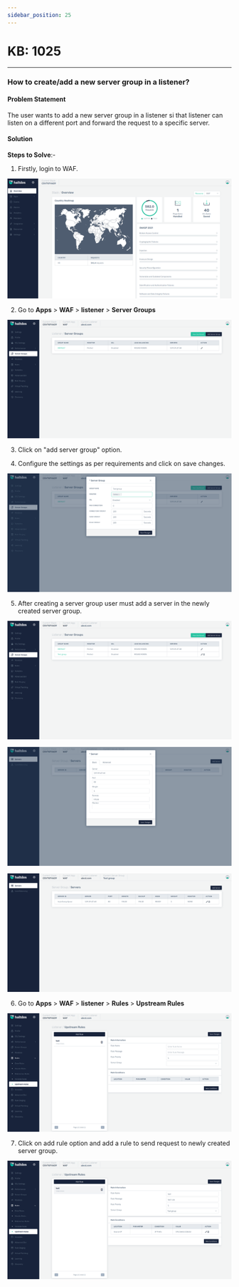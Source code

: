 ```yaml
---
sidebar_position: 25
---
```


# KB: 1025
-----------

### **How to create/add a new server group in a listener?**

#### **Problem Statement**

The user wants to add a new server group in a listener si that listener can listen on a different port and forward the request to a specific server.

#### **Solution**

**Steps to Solve**:-

1. Firstly, login to WAF.

![kb-1025](/img/waf/kb/v2/overview_kb_1025_1.png)

2. Go to **Apps** > **WAF** > **listener** > **Server Groups**

![kb-1025](/img/waf/kb/v2/server_kb_1025_2.png)

3. Click on "add server group" option.

4. Configure the settings as per requirements and click on save changes.

![kb-1025](/img/waf/kb/v2/server_kb_1025_3.png)

5. After creating a server group user must add a server in the newly created server group.

![kb-1025](/img/waf/kb/v2/server_kb_1025_4.png)

![kb-1025](/img/waf/kb/v2/server_kb_1025_5.png)

![kb-1025](/img/waf/kb/v2/server_kb_1025_6.png)

6. Go to **Apps** > **WAF** > **listener** > **Rules** > **Upstream Rules**

![kb-1025](/img/waf/kb/v2/server_kb_1025_7.png)

7. Click on add rule option and add a rule to send request to newly created server group.

![kb-1025](/img/waf/kb/v2/server_kb_1025_8.png)


